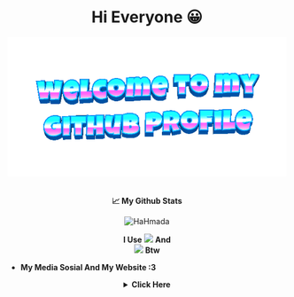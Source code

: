 <div align="center">
	
# **Hi Everyone 😀**

<div align="center">
	<img src="welcome-header.gif" alt="welcome to my github profile">
	<br>
	<br>
</div>

<div align="center">
	
**📈 My Github Stats**

<p align="center"> <img src="https://github-readme-stats.vercel.app/api?username=HaHmada&show_icons=true&theme=gotham" alt="HaHmada" />


**I Use**         <a href="https://releases.ubuntu.com/focal"><img src="https://img.shields.io/badge/Ubuntu-20.04-orange?style=flat&logo=ubuntu" /></a>        **And**        
<a href="https://www.microsoft.com/en-us/software-download/windows10"><img src="https://img.shields.io/badge/Windows-10-blue?style=flat&logo=windows" /></a>        **Btw**

<div align="left">
	
- **My Media Sosial And My Website :3**


<div align="center">

 <details>
	 <summary><b>Click Here</b></summary>
 <a href="https://github.com/HaHmada" target="_blank">
    <img src="https://img.shields.io/badge/Github-%231DA1F2.svg?&style=for-the-badge&logo=github&logoColor=white&color=071A2C" alt="GitHub"/>
  </a>


 <a href="https://youtube.com/@HaHmada132" target="_blank">
    <img src="https://img.shields.io/badge/YouTube-%231DA1F2.svg?&style=for-the-badge&logo=youtube&logoColor=white&color=071A2C" alt="YouTube"/>
  </a>


 <a href="https://hahmada132.blogspot.com/" target="_blank">
    <img src="https://img.shields.io/badge/Blogger-%231DA1F2.svg?&style=for-the-badge&logo=blogger&logoColor=white&color=071A2C" alt="Blogger"/>
  </a>
